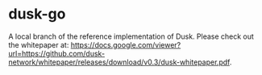 # dusk-go
A local branch of the reference implementation of Dusk. Please check out the whitepaper at: https://docs.google.com/viewer?url=https://github.com/dusk-network/whitepaper/releases/download/v0.3/dusk-whitepaper.pdf.

